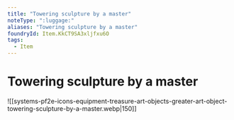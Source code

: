 ```yaml
---
title: "Towering sculpture by a master"
noteType: ":luggage:"
aliases: "Towering sculpture by a master"
foundryId: Item.KkCT9SA3xljfxu6O
tags:
  - Item
---
```


# Towering sculpture by a master
![[systems-pf2e-icons-equipment-treasure-art-objects-greater-art-object-towering-sculpture-by-a-master.webp|150]]
